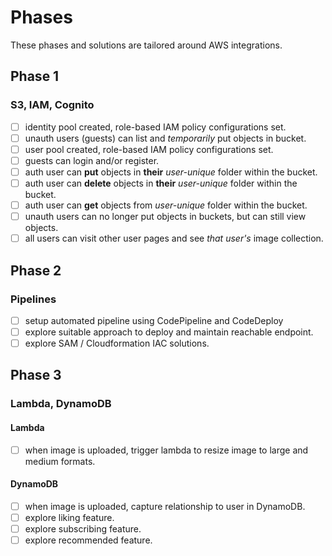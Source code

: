 # Phases

These phases and solutions are tailored around AWS integrations.

## Phase 1

### S3, IAM, Cognito

- [ ] identity pool created, role-based IAM policy configurations set.
- [ ] unauth users (guests) can list and _temporarily_ put objects in bucket.
- [ ] user pool created, role-based IAM policy configurations set.
- [ ] guests can login and/or register.
- [ ] auth user can **put** objects in **their** _user-unique_ folder within the bucket.
- [ ] auth user can **delete** objects in **their** _user-unique_ folder within the bucket.
- [ ] auth user can **get** objects from _user-unique_ folder within the bucket.
- [ ] unauth users can no longer put objects in buckets, but can still view objects.
- [ ] all users can visit other user pages and see _that user's_ image collection.

## Phase 2

### Pipelines

- [ ] setup automated pipeline using CodePipeline and CodeDeploy
- [ ] explore suitable approach to deploy and maintain reachable endpoint.
- [ ] explore SAM / Cloudformation IAC solutions.

## Phase 3

### Lambda, DynamoDB

#### Lambda

- [ ] when image is uploaded, trigger lambda to resize image to large and medium formats.

#### DynamoDB

- [ ] when image is uploaded, capture relationship to user in DynamoDB.
- [ ] explore liking feature.
- [ ] explore subscribing feature.
- [ ] explore recommended feature.

